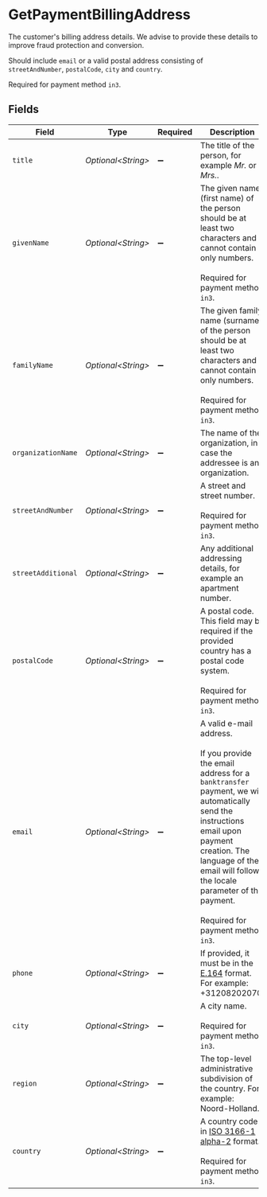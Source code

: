 # GetPaymentBillingAddress

The customer's billing address details. We advise to provide these details to improve fraud protection and conversion.

Should include `email` or a valid postal address consisting of `streetAndNumber`, `postalCode`, `city` and `country`.

Required for payment method `in3`.


## Fields

| Field                                                                                                                                                                                                                                                                           | Type                                                                                                                                                                                                                                                                            | Required                                                                                                                                                                                                                                                                        | Description                                                                                                                                                                                                                                                                     | Example                                                                                                                                                                                                                                                                         |
| ------------------------------------------------------------------------------------------------------------------------------------------------------------------------------------------------------------------------------------------------------------------------------- | ------------------------------------------------------------------------------------------------------------------------------------------------------------------------------------------------------------------------------------------------------------------------------- | ------------------------------------------------------------------------------------------------------------------------------------------------------------------------------------------------------------------------------------------------------------------------------- | ------------------------------------------------------------------------------------------------------------------------------------------------------------------------------------------------------------------------------------------------------------------------------- | ------------------------------------------------------------------------------------------------------------------------------------------------------------------------------------------------------------------------------------------------------------------------------- |
| `title`                                                                                                                                                                                                                                                                         | *Optional\<String>*                                                                                                                                                                                                                                                             | :heavy_minus_sign:                                                                                                                                                                                                                                                              | The title of the person, for example *Mr.* or *Mrs.*.                                                                                                                                                                                                                           | Mr.                                                                                                                                                                                                                                                                             |
| `givenName`                                                                                                                                                                                                                                                                     | *Optional\<String>*                                                                                                                                                                                                                                                             | :heavy_minus_sign:                                                                                                                                                                                                                                                              | The given name (first name) of the person should be at least two characters and cannot contain only numbers.<br/><br/>Required for payment method `in3`.                                                                                                                        | Piet                                                                                                                                                                                                                                                                            |
| `familyName`                                                                                                                                                                                                                                                                    | *Optional\<String>*                                                                                                                                                                                                                                                             | :heavy_minus_sign:                                                                                                                                                                                                                                                              | The given family name (surname) of the person should be at least two characters and cannot contain only numbers.<br/><br/>Required for payment method `in3`.                                                                                                                    | Mondriaan                                                                                                                                                                                                                                                                       |
| `organizationName`                                                                                                                                                                                                                                                              | *Optional\<String>*                                                                                                                                                                                                                                                             | :heavy_minus_sign:                                                                                                                                                                                                                                                              | The name of the organization, in case the addressee is an organization.                                                                                                                                                                                                         | Mollie B.V.                                                                                                                                                                                                                                                                     |
| `streetAndNumber`                                                                                                                                                                                                                                                               | *Optional\<String>*                                                                                                                                                                                                                                                             | :heavy_minus_sign:                                                                                                                                                                                                                                                              | A street and street number.<br/><br/>Required for payment method `in3`.                                                                                                                                                                                                         | Keizersgracht 126                                                                                                                                                                                                                                                               |
| `streetAdditional`                                                                                                                                                                                                                                                              | *Optional\<String>*                                                                                                                                                                                                                                                             | :heavy_minus_sign:                                                                                                                                                                                                                                                              | Any additional addressing details, for example an apartment number.                                                                                                                                                                                                             |                                                                                                                                                                                                                                                                                 |
| `postalCode`                                                                                                                                                                                                                                                                    | *Optional\<String>*                                                                                                                                                                                                                                                             | :heavy_minus_sign:                                                                                                                                                                                                                                                              | A postal code. This field may be required if the provided country has a postal code system.<br/><br/>Required for payment method `in3`.                                                                                                                                         | 1234AB                                                                                                                                                                                                                                                                          |
| `email`                                                                                                                                                                                                                                                                         | *Optional\<String>*                                                                                                                                                                                                                                                             | :heavy_minus_sign:                                                                                                                                                                                                                                                              | A valid e-mail address.<br/><br/>If you provide the email address for a `banktransfer` payment, we will automatically send the instructions email upon payment creation. The language of the email will follow the locale parameter of the payment.<br/><br/>Required for payment method `in3`. | piet@example.org                                                                                                                                                                                                                                                                |
| `phone`                                                                                                                                                                                                                                                                         | *Optional\<String>*                                                                                                                                                                                                                                                             | :heavy_minus_sign:                                                                                                                                                                                                                                                              | If provided, it must be in the [E.164](https://en.wikipedia.org/wiki/E.164) format. For example: +31208202070.                                                                                                                                                                  | 31208202070                                                                                                                                                                                                                                                                     |
| `city`                                                                                                                                                                                                                                                                          | *Optional\<String>*                                                                                                                                                                                                                                                             | :heavy_minus_sign:                                                                                                                                                                                                                                                              | A city name.<br/><br/>Required for payment method `in3`.                                                                                                                                                                                                                        | Amsterdam                                                                                                                                                                                                                                                                       |
| `region`                                                                                                                                                                                                                                                                        | *Optional\<String>*                                                                                                                                                                                                                                                             | :heavy_minus_sign:                                                                                                                                                                                                                                                              | The top-level administrative subdivision of the country. For example: Noord-Holland.                                                                                                                                                                                            | Noord-Holland                                                                                                                                                                                                                                                                   |
| `country`                                                                                                                                                                                                                                                                       | *Optional\<String>*                                                                                                                                                                                                                                                             | :heavy_minus_sign:                                                                                                                                                                                                                                                              | A country code in [ISO 3166-1 alpha-2](https://en.wikipedia.org/wiki/ISO_3166-1_alpha-2) format.<br/><br/>Required for payment method `in3`.                                                                                                                                    | NL                                                                                                                                                                                                                                                                              |